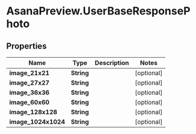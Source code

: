 # AsanaPreview.UserBaseResponsePhoto

## Properties
Name | Type | Description | Notes
------------ | ------------- | ------------- | -------------
**image_21x21** | **String** |  | [optional] 
**image_27x27** | **String** |  | [optional] 
**image_36x36** | **String** |  | [optional] 
**image_60x60** | **String** |  | [optional] 
**image_128x128** | **String** |  | [optional] 
**image_1024x1024** | **String** |  | [optional] 
